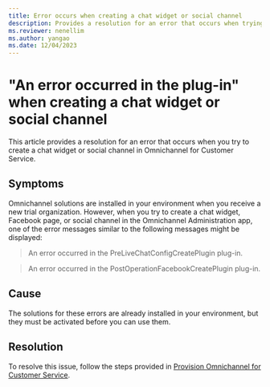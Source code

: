 ```yaml
---
title: Error occurs when creating a chat widget or social channel
description: Provides a resolution for an error that occurs when trying to create a chat widget or social channel in Omnichannel for Customer Service.
ms.reviewer: nenellim
ms.author: yangao
ms.date: 12/04/2023
---
```

# "An error occurred in the plug-in" when creating a chat widget or social channel

This article provides a resolution for an error that occurs when you try to create a chat widget or social channel in Omnichannel for Customer Service.

## Symptoms

Omnichannel solutions are installed in your environment when you receive a new trial organization. However, when you try to create a chat widget, Facebook page, or social channel in the Omnichannel Administration app, one of the error messages similar to the following messages might be displayed:

> An error occurred in the PreLiveChatConfigCreatePlugin plug-in.

> An error occurred in the PostOperationFacebookCreatePlugin plug-in.

## Cause

The solutions for these errors are already installed in your environment, but they must be activated before you can use them.

## Resolution

To resolve this issue, follow the steps provided in [Provision Omnichannel for Customer Service](/dynamics365/customer-service/implement/omnichannel-provision-license).

